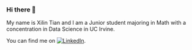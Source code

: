 ### Hi there 👋

My name is Xilin Tian and I am a Junior student majoring in Math with a concentration in Data Science in UC Irvine.

<!--
**xilin-tian/Xilin-Tian** is a ✨ _special_ ✨ repository because its `README.md` (this file) appears on your GitHub profile.

[![Header](https://raw.githubusercontent.com/MartinHeinz/<OWNER>/<OWNER>/readme_header.png "Header")](https://weibo.com/u/5640487215?tabtype=album&uid=5640487215&index=10)

<!-- Actual text -->

You can find me on [![LinkedIn][3.2]][3].

<!-- Icons -->

[3.2]: https://raw.githubusercontent.com/MartinHeinz/MartinHeinz/master/linkedin-3-16.png (LinkedIn icon without padding)

<!-- Links to your social media accounts -->

[3]: https://www.linkedin.com/in/xilin-tian-a7bab1228/

